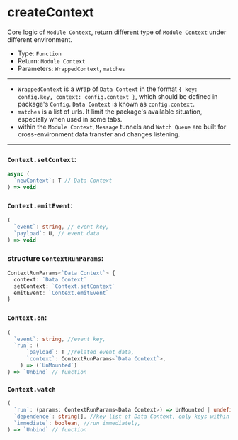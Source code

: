 # createContext
Core logic of `Module Context`,
return different type of `Module Context` under different environment.

- Type: `Function`
- Return: `Module Context`
- Parameters: `WrappedContext`, `matches`

---
* `WrappedContext` is a wrap of `Data Context` in the format `{ key: config.key, context: config.context }`, which should be defined in package's `Config`. `Data Context` is known as `config.context`.
* `matches` is a list of urls. It limit the package's available situation, especially when used in some tabs.
* within the `Module Context`, `Message` tunnels and `Watch Queue` are built for cross-environment data transfer and changes listening.
---
### `Context.setContext`:
```typescript
async (
  `newContext`: T // Data Context
) => void
```
### `Context.emitEvent`:
```typescript
(
  `event`: string, // event key,
  `payload`: U, // event data
) => void
```
### structure `ContextRunParams`:
```typescript
ContextRunParams<`Data Context`> {
  context: `Data Context`
  setContext: `Context.setContext`
  emitEvent: `Context.emitEvent`
}
```
### `Context.on`:
```typescript
(
  `event`: string, //event key,
  `run`: (
      `payload`: T //related event data,
      `context`: ContextRunParams<`Data Context`>,
    ) => (`UnMounted`)
) => `Unbind` // function
```
### `Context.watch`

```typescript
(
  `run`: (params: ContextRunParams<Data Context>) => UnMounted | undefined,
  `dependence`: string[], //key list of Data Context, only keys within the list will be watched, like react useEffect,
  `immediate`: boolean, //run immediately,
) => `Unbind` // function
```
